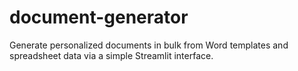 # document-generator
Generate personalized documents in bulk from Word templates and spreadsheet data via a simple Streamlit interface.
